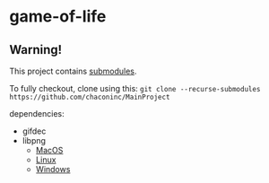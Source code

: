 # game-of-life

## Warning!
This project contains [submodules](https://git-scm.com/book/en/v2/Git-Tools-Submodules).

To fully checkout, clone using this:
`git clone --recurse-submodules https://github.com/chaconinc/MainProject`

dependencies:
* gifdec
* libpng
    - [MacOS](http://macappstore.org/libpng/)
    - [Linux](https://geeksww.com/tutorials/libraries/libpng/installation/installing_libpng_on_ubuntu_linux.php)
    - [Windows](http://gnuwin32.sourceforge.net/packages/libpng.htm)